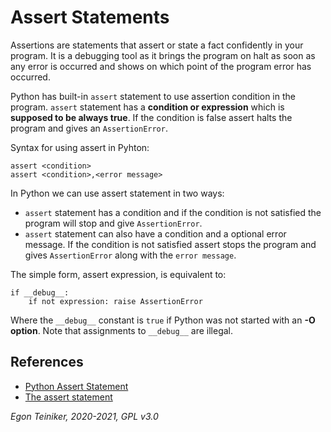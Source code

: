 # Assert Statements 

Assertions are statements that assert or state a fact confidently in your program.
It is a debugging tool as it brings the program on halt as soon as any error is occurred 
and shows on which point of the program error has occurred.

Python has built-in `assert` statement to use assertion condition in the program. 
`assert` statement has a **condition or expression** which is **supposed to be always true**. 
If the condition is false assert halts the program and gives an `AssertionError`.

Syntax for using assert in Pyhton:
``` 
assert <condition>
assert <condition>,<error message>
``` 

In Python we can use assert statement in two ways:
* `assert` statement has a condition and if the condition is not satisfied the program will 
   stop and give `AssertionError`.
* `assert` statement can also have a condition and a optional error message. 
  If the condition is not satisfied assert stops the program and gives `AssertionError` along 
  with the `error message`.

The simple form, assert expression, is equivalent to:
```
if __debug__:
    if not expression: raise AssertionError
```
Where the `__debug__` constant is `true` if Python was not started with an **-O option**. 
Note that assignments to `__debug__` are illegal.


##  References
* [Python Assert Statement](https://www.programiz.com/python-programming/assert-statement)
* [The assert statement](https://docs.python.org/3/reference/simple_stmts.html#assert)

*Egon Teiniker, 2020-2021, GPL v3.0*
